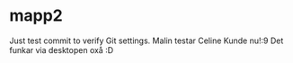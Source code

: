 # mapp2
Just test commit to verify Git settings.
Malin testar
Celine Kunde nu!:9
Det funkar via desktopen oxå :D
